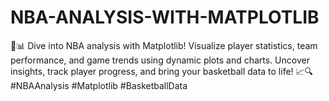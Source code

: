# NBA-ANALYSIS-WITH-MATPLOTLIB
🏀📊 Dive into NBA analysis with Matplotlib! Visualize player statistics, team performance, and game trends using dynamic plots and charts. Uncover insights, track player progress, and bring your basketball data to life! 📈🔍 #NBAAnalysis #Matplotlib #BasketballData

